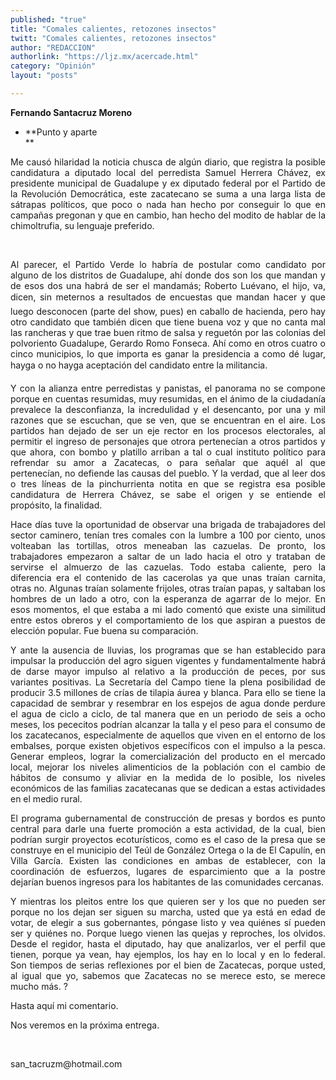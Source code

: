 ```yaml
---
published: "true"
title: "Comales calientes, retozones insectos"
twitt: "Comales calientes, retozones insectos"
author: "REDACCION"
authorlink: "https://ljz.mx/acercade.html"
category: "Opinión"
layout: "posts"

---
```


**Fernando Santacruz Moreno**

*   **Punto y aparte  
    **

<p style="text-align: justify;">
  Me causó hilaridad la noticia chusca de algún diario, que registra la posible candidatura a diputado local del perredista Samuel Herrera Chávez, ex presidente municipal de Guadalupe y ex diputado federal por el Partido de la Revolución Democrática, este zacatecano se suma a una larga lista de sátrapas políticos, que poco o nada han hecho por conseguir lo que en campañas pregonan y que en cambio, han hecho del modito de hablar de la chimoltrufia, su lenguaje preferido.
</p>

 

<p style="text-align: justify;">
  Al parecer, el Partido Verde lo habría de postular como candidato por alguno de los distritos de Guadalupe, ahí donde dos son los que mandan y de esos dos una habrá de ser el mandamás; Roberto Luévano, el hijo, va, dicen, sin meternos a resultados de encuestas que mandan hacer y que luego desconocen (parte del show, pues) en caballo de hacienda, pero hay otro candidato que también dicen que tiene buena voz y que no canta mal las rancheras y que trae buen ritmo de salsa y reguetón por las colonias del polvoriento Guadalupe, Gerardo Romo Fonseca. Ahí como en otros cuatro o cinco municipios, lo que importa es ganar la presidencia a como dé lugar, hayga o no hayga aceptación del candidato entre la militancia.
</p>

<p style="text-align: justify;">
  Y con la alianza entre perredistas y panistas, el panorama no se compone porque en cuentas resumidas, muy resumidas, en el ánimo de la ciudadanía prevalece la desconfianza, la incredulidad y el desencanto, por una y mil razones que se escuchan, que se ven, que se encuentran en el aire. Los partidos han dejado de ser un eje rector en los procesos electorales, al permitir el ingreso de personajes que otrora pertenecían a otros partidos y que ahora, con bombo y platillo arriban a tal o cual instituto político para refrendar su amor a Zacatecas, o para señalar que aquél al que pertenecían, no defiende las causas del pueblo. Y la verdad, que al leer dos o tres líneas de la pinchurrienta notita en que se registra esa posible candidatura de Herrera Chávez, se sabe el origen y se entiende el propósito, la finalidad.
</p>

<p style="text-align: justify;">
  Hace días tuve la oportunidad de observar una brigada de trabajadores del sector caminero, tenían tres comales con la lumbre a 100 por ciento, unos volteaban las tortillas, otros meneaban las cazuelas. De pronto, los trabajadores empezaron a saltar de un lado hacia el otro y trataban de servirse el almuerzo de las cazuelas. Todo estaba caliente, pero la diferencia era el contenido de las cacerolas ya que unas traían carnita, otras no. Algunas traían solamente frijoles, otras traían papas, y saltaban los hombres de un lado a otro, con la esperanza de agarrar de lo mejor. En esos momentos, el que estaba a mi lado comentó que existe una similitud entre estos obreros y el comportamiento de los que aspiran a puestos de elección popular. Fue buena su comparación.
</p>

<p style="text-align: justify;">
  Y ante la ausencia de lluvias, los programas que se han establecido para impulsar la producción del agro siguen vigentes y fundamentalmente habrá de darse mayor impulso al relativo a la producción de peces, por sus variantes positivas. La Secretaría del Campo tiene la plena posibilidad de producir 3.5 millones de crías de tilapia áurea y blanca. Para ello se tiene la capacidad de sembrar y resembrar en los espejos de agua donde perdure el agua de ciclo a ciclo, de tal manera que en un periodo de seis a ocho meses, los pececitos podrían alcanzar la talla y el peso para el consumo de los zacatecanos, especialmente de aquellos que viven en el entorno de los embalses, porque existen objetivos específicos con el impulso a la pesca. Generar empleos, lograr la comercialización del producto en el mercado local, mejorar los niveles alimenticios de la población con el cambio de hábitos de consumo y aliviar en la medida de lo posible, los niveles económicos de las familias zacatecanas que se dedican a estas actividades en el medio rural.
</p>

<p style="text-align: justify;">
  El programa gubernamental de construcción de presas y bordos es punto central para darle una fuerte promoción a esta actividad, de la cual, bien podrían surgir proyectos ecoturísticos, como es el caso de la presa que se construye en el municipio del Teúl de González Ortega o la de El Capulín, en Villa García. Existen las condiciones en ambas de establecer, con la coordinación de esfuerzos, lugares de esparcimiento que a la postre dejarían buenos ingresos para los habitantes de las comunidades cercanas.
</p>

<p style="text-align: justify;">
  Y mientras los pleitos entre los que quieren ser y los que no pueden ser porque no los dejan ser siguen su marcha, usted que ya está en edad de votar, de elegir a sus gobernantes, póngase listo y vea quiénes sí pueden ser y quiénes no. Porque luego vienen las quejas y reproches, los olvidos. Desde el regidor, hasta el diputado, hay que analizarlos, ver el perfil que tienen, porque ya vean, hay ejemplos, los hay en lo local y en lo federal. Son tiempos de serias reflexiones por el bien de Zacatecas, porque usted, al igual que yo, sabemos que Zacatecas no se merece esto, se merece mucho más. ?
</p>

<p style="text-align: justify;">
  Hasta aquí mi comentario.
</p>

<p style="text-align: justify;">
  Nos veremos en la próxima entrega.
</p>

<p style="text-align: justify;">
   
</p>

<p style="text-align: justify;">
  san_tacruzm@hotmail.com
</p>
